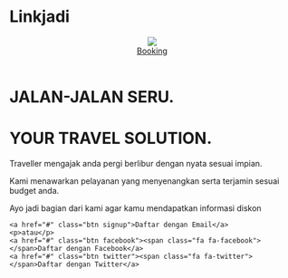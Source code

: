 # Linkjadi
<!DOCTYPE html>
<html>
  <head>
    <meta charset="utf-8">
    <title>Traveling</title>
    <link rel="stylesheet" href="stylesheet.css">
    <!-- Unduh Font Awesome dibawah -->
     <link rel="stylesheet" href="//maxcdn.bootstrapcdn.com/font-awesome/4.3.0/css/font-awesome.min.css">
  </head>
  <body>
    <!-- Ketik code Anda dibawah -->
   <header>
     <div class="container">
       <div class="header-left">
         <img class="logo" src="https://encrypted-tbn0.gstatic.com/images?q=tbn%3AANd9GcRNNfTAAkWqkm6Zt_k-H2nRtzu7-Wk3pfYvJw&usqp=CAU">
       </div>
       <div class="header-right">
         <a href="#" class="booking">Booking</a>
         </div>
       </div>
   </header>
   <div class="top-wrapper">
   <div class="container">
    <h1>JALAN-JALAN SERU.</h1>
    <h1>YOUR TRAVEL SOLUTION.</h1>
    <p>Traveller mengajak anda pergi berlibur dengan nyata sesuai impian.</p>
    <p>Kami menawarkan pelayanan yang menyenangkan serta terjamin sesuai budget anda. </p>
  <div class="btn-wrapper">
    <p> Ayo jadi bagian dari kami agar kamu mendapatkan informasi diskon</p>
    
    <a href="#" class="btn signup">Daftar dengan Email</a>
    <p>atau</p>
    <a href="#" class="btn facebook"><span class="fa fa-facebook"></span>Daftar dengan Facebook</a>
    <a href="#" class="btn twitter"><span class="fa fa-twitter"></span>Daftar dengan Twitter</a>
  </div>
  </div>
  </div>
  
  </body>
</html>

